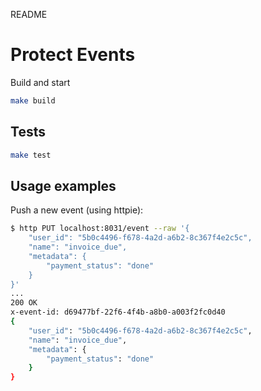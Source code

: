 README
# Protect Events

Build and start

```bash
make build
```

## Tests

```bash
make test
```

## Usage examples

Push a new event (using httpie):

```bash
$ http PUT localhost:8031/event --raw '{
    "user_id": "5b0c4496-f678-4a2d-a6b2-8c367f4e2c5c",
    "name": "invoice_due",
    "metadata": {
        "payment_status": "done"
    }
}'
...
200 OK
x-event-id: d69477bf-22f6-4f4b-a8b0-a003f2fc0d40
{
    "user_id": "5b0c4496-f678-4a2d-a6b2-8c367f4e2c5c",
    "name": "invoice_due",
    "metadata": {
        "payment_status": "done"
    }
}
```
